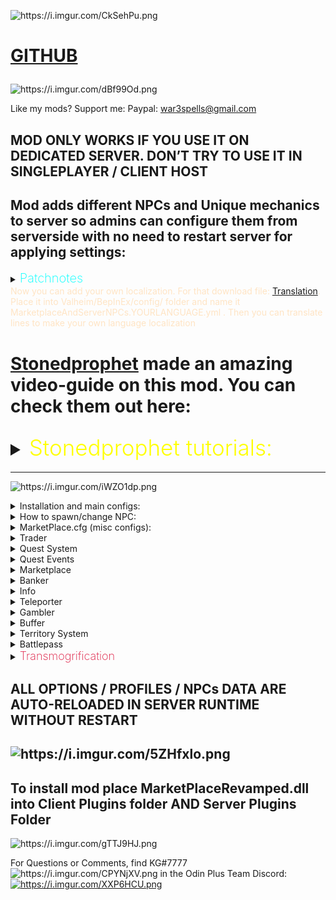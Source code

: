 <p><img src="https://i.imgur.com/CkSehPu.png" alt="https://i.imgur.com/CkSehPu.png"></p>
<h1>
<p><a href="https://github.com/war3i4i/Marketplace">GITHUB</a></p>
</h1>
<p><img src="https://i.imgur.com/dBf99Od.png" alt="https://i.imgur.com/dBf99Od.png"></p>
<p>Like my mods? Support me:
Paypal: <a href="mailto:war3spells@gmail.com">war3spells@gmail.com</a></p>
<h2>MOD ONLY WORKS IF YOU USE IT ON DEDICATED SERVER. DON’T TRY TO USE IT IN SINGLEPLAYER / CLIENT HOST</h2>
<h2>Mod adds different NPCs and Unique mechanics to server so admins can configure them from serverside with no need to restart server for applying settings:</h2>
<details>
  <summary><b><span style="color:aqua;font-weight:200;font-size:20px">
    Patchnotes
</span></b></summary>
<table>
<thead>
<tr>
<th>Version</th>
<th>Changes</th>
</tr>
</thead>
<tbody>
<tr>
<td>7.7.1</td>
<td>1) Now skill level as quest REWARD will not give skill levels if skill level is 0 (professions)<br/>2) Now all configs (including discord config, territory config and MAIN config (that also got changed) ) updating in server runtime without restart<br/>3) Changed discord connector config so you can write your own messages using {0] {1} {2} string formatting<br/>4) Fixed some patrol errors<br/>5) NPC that visible on map will be displayed as quest complete icon if its Talk quest target<br/>6) Fixed bug where every player would be an owner of any admin zone<br/>New territory flags<br/>7) NPC’s now can move if you set their patrol data (example: X0, Y0, X1, Y1, X2, Y2 and so on)<br/>8) Added new NPC name <icon> tag that allows you to add icon to NPC (exampe: <icon>Hammer</icon>), icon may be in-game monster, item or teleporter icon<br/>9) Added caching of teleporter icons<br/>10) Added /zones command to show zones in world<br/>11) Added F8 client GUI to create/remove/edit zones<br/>12) Added new NPC that’s visible on map<br/>13) Added caching of quest descriptions<br/>14) Quests now may have multiple restrictions</td>
</tr>
<tr>
<td>7.7.2-7.7.6</td>
<td>1) Small bugfixes<br/>2) Fixed npc patrol dropping underground because of no collision check<br/>3) Added isModed = true flag for valheim<br/>4) New territory flags were added: CustomPaint, LimitZoneHeight</td>
</tr>
<tr>
<td>7.7.7</td>
<td>1) Max accepted quest count now controlled by option in serverside<br/>2) Updated accepted quests UI. Added scrollview so you can see a lot of quests now. Also accepted quests UI now expandable in height if you drag its bottom border<br/>3) Fixed visible on map npc icon giving error<br/>4) Fixed patrol npc skyrocket in sky</td>
</tr>
<tr>
<td>7.7.8</td>
<td>1) Fixed Jewelcrafting incompatibility<br/>2) Added new API methods for my server control bot</td>
</tr>
<tr>
<td>7.7.9-7.8.2</td>
<td>1) Added new mechanic: Battlepass. (Still it test so no guides atm)<br/>2) Fixed marketplace default NPC models being able to go through (model collider issues)<br/>3) Added marketplace comptibility with ANY EIDF (Extended Item Data Framework) mod, such as my Transmogrification, Jewelcrafting, EpicLoot and so on<br/>4) Items in marketplace now have tooltip in right side with item stats and additional mod effects<br/>5) Added new quest Requirement: HasItem. Example: HasItem: Coins, 500<br/>6) Added new territory flags: LimitZoneHeight, CustomPaint<br/>7) Some additional optimizations<br/>8) Quest system improvements in terms of serverside crashes</td>
</tr>
<tr>
<td>7.8.3</td>
<td>1) Changed marketplace fonts and optimized UI<br/>2) Battlepass fixes<br/>3) Webhooks now having <color> richtext removed</td>
</tr>
<tr>
<td>7.8.4</td>
<td>1) Added german + portugese languages support<br/>2) HOTFIX for bug that doesn’t allow mod to work</td>
</tr>
<tr>
<td>7.8.5</td>
<td>1) Fixed cooking skill bug<br/>2) Fixed marketplace UI sorting by itemname/price/amount/seller text disappear on click</td>
</tr>
<tr>
<td>7.8.6</td>
<td>1) Added Korean language support<br/>2) Fixed possible EIDF item dupe</td>
</tr>
<tr>
<td>7.8.7</td>
<td>1) Now collect and craft quests may also have target level<br/>2) Fixed JC api<br/>3) Added new trader UI buttons: x1, x5, x10, x100</td>
</tr>
<tr>
<td>7.8.8</td>
<td>Fixed Previous Version</td>
</tr>
<tr>
<td>7.8.9</td>
<td>Fixed kill quest sometimes giving double reward</td>
</tr>
<tr>
<td>7.9.0</td>
<td>Fixed problem where item with 5 sockets were shown as 4 sockets max</td>
</tr>
<tr>
<td>7.9.1-7.9.2</td>
<td>1) Bugfixes<br/>Increase max marketplace pric to 10 mil</td>
</tr>
<tr>
<td>7.9.3</td>
<td>Fixed new Jewelcrafting mod version problem with marketplace display</td>
</tr>
<tr>
<td>7.9.4</td>
<td>NPC’s now may have interact sound<br/>New Territory Flag: SnowMask (makes ground with snow only)<br/>New Territory Flag: NoItemLoss. On death inventory kept with player<br/>Bugfixes<br/>Added <speed> tag to Teleporter spot name (read Teleporter guides)<br/>Moved all system Guides to separated github page because of char limit</td>
</tr>
<tr>
<td>7.9.5-7.9.6</td>
<td>Fixed an issue with disconnecting players after few hours</td>
</tr>
<tr>
<td>7.9.7</td>
<td>Added 3 new options in NPC Fasion Menu: Text Font, Text Size, Test Height Offset</td>
</tr>
<tr>
<td>7.9.8</td>
<td>Now Admins using Debug Mod can remove slots (even Expired one’s) from marketplace by clicking “X” button in end of each slot</td>
</tr>
<tr>
<td>7.9.9</td>
<td>Fixed small marketplace bug on trying to sell items<br/>Now “NPC Model Override” can be literally ANYTHING in game: Piece objects (structures), Itemdrops, trees and so on<br/>Please use new model override feature on your own risk since its not being tested yet and may cause a lot of bugs. DO NOT USE VFX’s as model override or model will be gone. If you somehow failed NPC model override then write it chat /npc remove . That will cause all near NPC’s (5 meter range) be removed</td>
</tr>
<tr>
<td>7.9.10</td>
<td>Fixed KeyManager problem for server using same IP</td>
</tr>
<tr>
<td>8.0.0</td>
<td>1) Bugfixes<br/>2) Added new Premium System: Distanced UI that can use NPC profiles without interacting with NPCs. To use go to MarketplaceKG/PremiumSystem/ folder to  edit .cfg file. Hotkey to open UI is L. Alt + ~<br/>3) Added new NPC UI : Save/Load. Opens with C + Interact. Allows you to save NPC appearance and then load it back on another NPC. To save ALL NPCs in your location write /npc save in chat<br/>4) Replaced old localization on LocalizationManager. Now you can add your own localization. For that download file: <a href="https://pastebin.com/7z08xMQq">https://pastebin.com/7z08xMQq</a> . Place it into Valheim/BepInEx/config/ folder and name it MarketplaceAndServerNPCs.YOURLANGUAGE.yml . Then you can translate lines to make your own language localization</td>
</tr>
<tr>
<td>8.0.2</td>
<td>Added few log lines for PremiumSystem</td>
</tr>
<tr>
<td>8.1.0</td>
<td><span style="color:red;">BEFORE INSTALLING 8.1.0 VERSION MAKE SURE TO REMOVE ALL ITEMS FROM MARKETPLACE SINCE AFTER UPDATE IT WILL REMOVE ITEMS OWNERSHIP FROM ALL USERS. ALSO DO THE SAME FOR ALL PLAYER CREATED TERRITORIES<br/></span>New NPC (System) Added: Transmogrification (Paid feature only)<br/>New System added: Quest Events<br/>New quest reward added: Skill_EXP<br/>New quest restriction added: NotFinished<br/>Bugfixes<br/>Now NPC Sounds are mp3 files instead of wav<br/>Now Territories with at least one color less than 0 wont be displayed on map<br/>Added tooltips on hover on any quest reward or trader item<br/>If you will write [questID=autocomplete] then quest will be considered finished without completing it in NPC UI, it will be completed immediately when your quest target is done<br/></td>
</tr>
<tr>
<td>8.1.1</td>
<td>Returned Quest Journal (a little changed)<br/>Fixed NPC sound reverb problem<br/>Fixed player getting skill experience while attacking NPC</td>
</tr>
<tr>
<td>8.1.2</td>
<td>Fixed critical bug that didn’t allow players to join server</td>
</tr>
<tr>
<td>8.2.0</td>
<td>Now mod compatible with mistlands update<br/>Updated NPC + NPC Fashion UI’s<br/>Now Marketplace also saves Crafter Name + Crafter ID<br/>Updated transmog to use ItemDataManager. After update all transmogrified items will be nullified. But because of using ItemDataManager now transmog wont disappear when you upgrade an item + will have much less bugs (armor stand ad so on)<br/>New Territory flags added: NoMist, InfiniteEitr, InfiniteStamina<br/>Small Localization update</td>
</tr>
<tr>
<td>8.2.1</td>
<td>Fixed quest autocomplete tag problem on most quest types. Now it properly works on all Kill, Collect, Craft, Build type quests</td>
</tr>
<tr>
<td>8.2.3</td>
<td>Fixed Jewelcrafting compatibility. <br/>Added new VFX id: 21 to Transmogrification that allows people to chooce any effect manually. <br/>Fixed player territories map showup issue</td>
</tr>
<tr>
<td>8.2.4</td>
<td>Added MagicHeim API (Quest Reward Add MagicHeim EXP, Quest Restriction MagicHeim Level)<br/>Fixed compatibility issue with Marketplace Territories and Jere’s ExpandWorld</td>
</tr>
<tr>
<td>8.2.6</td>
<td>Updated to latest Valheim live version<br/>Added new &lt;image=link&gt; tag for quest name to show preview image<br/>Added PutAll button to Banker<br/>Added Periodic animation to NPC Fashion UI<br/>Fixed Premium UI syncing<br/>Added new territory flag: NoCreatureDrops</td>
</tr>
<tr>
<td>8.2.7</td>
<td>Added new trader format, now Trader may have up to 5 items to exchange in left and right side, also left side items may now also have level required<br/>Quests now may have multiple targets per one quest as rewards and requirements (same format with adding)<br/>Reworked Marketplace UI visuals<br/>Fixed a bug where marketplace prevented items from being able to change rotation / roll<br/>Some code optimizations<br/>Now if you press RIGHT mouse button on “Receive Income” button in Marketplace then income will be added directly to your banker</td>
</tr>
<tr>
<td>8.2.8</td>
<td>All data in DO NOT TOUCH folder now decrypted. Keep in mind that you can’t change that in runtime and if you edit .json file then do it on your own risk<br/>Changed NPC Save / Load UI, changed Marketplace UI, changed Premium UI<br/>Added IsVIP restriction for quests (quest will be shown only for VIP’s)<br/>Fixed trader NeedToKnowMaterial items appear if player doesn’t know materials<br/>Now you can buy particular amount of items from stack in Marketplace<br/>Updated KeyManager<br/>Items in Marketplace cannot be Expired anymore</td>
</tr>
<tr>
<td>8.3.0</td>
<td>Updated for new Valheim version<br/>Bugfixes<br/>Added  Marketplace_GOBLIN, Marketplace_SKELETON, Marketplace_QUESTBOARD, Marketplace_TELEPORTER, Marketplace_DEFAULTNPC as separated models that you can use to override NPC model</td>
</tr>
<tr>
<td>8.3.2</td>
<td>Quest descriptions now may have \n as new line<br/>Territory minimap text fix<br/>Fixed NPC save/load UI problems<br/>Fixed Teleporter map names showup</td>
</tr>
<tr>
<td>8.3.3</td>
<td>Added Groups API for Kill type quests</td>
</tr>
<tr>
<td>8.4.0</td>
<td>Player Territories removed. Please do not install this version until you replace Player Territories module on something else (Azumatt wards / e.t.c) (TerritoryDatabase is same and working, just not the players one)<br/>Added KGchat as part of marketplace. Its enabled by default but you can turn it off in Main config on serverside. You can replace KGchat emojis in BepInEx/Config/MarketplaceEmojis. You will find spritesheet_original.png there, change pics on what you need and rename it to spritesheet.png<br/>Added 2 new fields to fashion UI: Periodic Sound + Periodic Sound Time<br/>Added new quest event: NpcText<br/>Optimized mod by rewriting it almost from scratch. Now mod is open-source, check: <a href="https://github.com/war3i4i/Marketplace">https://github.com/war3i4i/Marketplace</a> for code<br/>Added API for territories so other mods may use it (check github)<br/>NPC’s now won’t show up in hammer menu if Debug Mode is turned off<br/><br/>Transmogrification system access has changed (now transmogrification is a separated DLL). If you bought Transmog access before this patch please contact me in discord KG#7777 so i can send you mod to enable Transmog</td>
</tr>
<tr>
<td>8.5.0</td>
<td>New system added: NPC Dialogue (guide soon)<br/>New system added: Item Mocking (guide soon)<br/>Fixed banker multiplier bug<br/>Fixed KGchat text overflow</td>
</tr>
<tr>
<td>8.6.0</td>
<td>New system added: Mailbox<br/>Finished NPC Dialogues system<br/>Bugfixes<br/>Fixed Banker interest not working<br/>Now Marketplace can use SOME of its features locally on client (to enable set config option to true on clientside)<br/>New Quest Restriction - Time: value, allows quest to be time limited<br/>Added NPC font support for chinese symbols and other languages special symbols<br/></td>
</tr>
</tbody>
</table>
</details>
<span style="color: bisque;">
Now you can add your own localization. For that download file: <a href="MarketplaceAndServerNPCs.English.yml" download>Translation</a>.<br>Place it into Valheim/BepInEx/config/ folder and name it MarketplaceAndServerNPCs.YOURLANGUAGE.yml . Then you can translate lines to make your own language localization
</span>
<h1>
<p><a href="https://www.youtube.com/@therealstonedprophet">Stonedprophet</a> made an amazing video-guide on this mod. You can check them out here:</p>
<details><summary><span style="color:yellow;font-weight:300;font-size:35px">Stonedprophet tutorials:</span></summary>
<p> 
<ol>
<li><a href="https://youtu.be/5fR_9Qygkro">https://youtu.be/5fR_9Qygkro</a> (part one)</li>
<li><a href="https://youtu.be/BthPUGOeaeA">https://youtu.be/BthPUGOeaeA</a> (part two)</li>
<li><a href="https://youtu.be/hUU_bPCwFeE">https://youtu.be/hUU_bPCwFeE</a> (part three)</li>
<li><a href="https://youtu.be/ZgoeYVpEcI4">https://youtu.be/ZgoeYVpEcI4</a> (part four)</li>
<li><a href="https://youtu.be/xdj2CccUYhk">https://youtu.be/xdj2CccUYhk</a> (part five)</li>
</ol>
</p>
</details>
</h1>
<hr>
<p><img src="https://i.imgur.com/iWZO1dp.png" alt="https://i.imgur.com/iWZO1dp.png"></p>
<details><summary>Installation and main configs:</summary>
<p> 
<ol>
<li>Ship plugin to all clients and on your dedicated server</li>
<li>After server restart, new folder in BepInEx/config will be created: MarketplaceKG</li>
</ol>
<p><img src="https://i.imgur.com/EnHUG1T.png" alt=""></p>
<p>Each file / folder description:</p>
<ol>
<li>Battlepass folder - contains battlepass configs for Free / Premium rewards and main battlepass config (battlepass name, exp step)</li>
<li>Discord Webhook folder - allows you to configure webhooks for Marketplace notifications (Quest completed, Marketplace item placed, Gambler won)</li>
<li>DO NOT TOUCH - this folder only contains encrypted marketplace related data (players messages, players income, marketplace slots and so on). DO NOT TOUCH this folder since you will lose all your marketplace data if you do so. There are none files you can / need to edit</li>
<li>MapPinsIcons - folder where you can place small-weight icons for Teleporter NPC. But there is also MarketplaceCachedTeleporterIcons folder in clientside which i recommend you to use, instead of adding icons on serverside</li>
<li>PlayerTerritories - folder with json files and .cfg for Player-made territories (Admin territories are inside TerritoryDatabase.cfg)</li>
<li>BankerProfiles.cfg - file for configuring banker NPC’s</li>
<li>BufferDATABASE.cfg - file that contains all your created buffs for Buffer NPC</li>
<li>BufferProfiles.cfg - file for configuring Buffer NPC (you can choose which NPC profile has WHICH buffs from database)</li>
<li>GamblerProfiles.cfg - file for configuring Gambler NPC</li>
<li>LOGS.log - few logs for some marketplace actions (item deposit / withdraw to banker, marketplace item placed, etc)</li>
<li>MarketPlace.cfg - main config that contains small config values for various mechanics</li>
<li>QuestDATABASE.cfg - file where you have all your written quests</li>
<li>QuestProfiles.cfg - file for configuring Quest NPC (you can choose which NPC profile has WHICH quests from database)</li>
<li>ServerInfoProfiles.cfg - file for configuring ServerInfo NPC</li>
<li>TeleportHubProfiles.cfg - file for configuring Teleporter NPC</li>
<li>TerritoryDatabase.cfg - file for configuring territories</li>
<li>TraderProfiles.cfg - file for configuring Trader NPC</li>
<li>TransmogrificationProfiles.cfg - file for configuring Transmogrification NPC</li>
</ol>
</p>
</details>
<details><summary>How to spawn/change NPC:</summary>
<p> 
<ol>
<li>Start the game and join your server</li>
<li>Use any admin mod to enable DEBUG MODE</li>
<li>After enabling debug mode you can open your hammer and “build” NPC you want</li>
</ol>
<p>There are two types of NPC’s: Visible on map and Not Visible on map.</p>
<p><img src="https://i.imgur.com/i4hwElW.png" alt=""></p>
<p><img src="https://i.imgur.com/7A8rr8u.png" alt=""></p>
<p><img src="https://i.imgur.com/IMQ7hpV.png" alt=""></p>
<p>The difference is only that visible on map NPC will have its Pin on map from any distance.</p>
<p><img src="https://i.imgur.com/zlm4GR6.png" alt=""></p>
<p>After placing NPC in Debug Mode you can start applying few changes to it. You can open 2 menus: Main NPC UI and Fashion Menu.</p>
<p><img src="https://i.imgur.com/K6zbBEQ.png" alt=""></p>
<p>Main NPC UI:</p>
<p><img src="https://i.imgur.com/eSOXkyZ.png" alt=""></p>
<ol>
<li>Top buttons - change NPC type (Marketplace, Trader, Info, Teleporter and so on)</li>
<li>Change NPC Profile - NPC profile that will hook data from your <em>NpcType</em>Profiles.cfg</li>
<li>Override NPC Name - Change NPC name to whatever you want</li>
<li>Override NPC Model - Change NPC model to any in-game (even other mod) creature you want</li>
<li>Set Patrol Data - You can make npc walk from one spot to another, or even make a full path for it. Example: 300, 200, 305, 200. It will make your NPC walk from 300 x spot to x 305 spot (5 meters), while Z coord is always 200</li>
<li>Snap To Ground And Rotate - snaps NPC to ground and rotates it to where you look at</li>
<li>Apply - apply changes</li>
</ol>
<p>P.S: Override NPC Model accepts ANY Character (monster) prefab (Troll, Greydwarf, Hatchling, and so on). But monsters will have their own animator.
If you want to use Overriden NPC with Player animation from fashion menu you can add @humanoid to your prefab name.
Example:
Troll@humanoid, Greydwarf@humanoid, Neck@humanoid.
That will give these creature Player animator so they will be able to use emote_wave animations and so on (crafting animations also)</p>
<p>Let’s try it out:</p>
<p>Adding data:</p>
<p><img src="https://i.imgur.com/u5L80rk.png" alt=""></p>
<p>Result:</p>
<p><img src="https://i.imgur.com/kxIKSm6.png" alt=""></p>
<p>Now let’s see Fasion Menu:
(Keep in mind that most fashion prefabs / equipment will only work on Player or Player_Female models override. Armors and such won’t work on monster override models)</p>
<p><img src="https://i.imgur.com/rqGj581.png" alt=""></p>
<ol>
<li>Left Hand - left hand prefab</li>
<li>Right Hand - right hand prefab</li>
<li>Helmet Item - helmet prefab</li>
<li>Chest Item - chest prefab</li>
<li>Legs Item - legs prefab</li>
<li>Cape Item</li>
<li>Left Back Item - left back prefab</li>
<li>Right Back Item - right back prefab</li>
<li>Hair Index - hair index (1 2 3 4 5 and so on)</li>
<li>Hair Color (#hex) - hex color for hair color, example: #ffffff</li>
<li>Skin Color (#hex) - hex color for skin color, example: #ffffff</li>
<li>Model scale - model size (works on any override model)</li>
<li>Interact animation - animation when someone interacts with NPC, example: emote_nonono</li>
<li>Greeting animation - animation when someone comes close to NPC, example: emote_thumbsup</li>
<li>Bye Animation - animation when someone leaves NPC, example: emote_wave</li>
<li>Greeting Text - text when someone comes close to NPC, example: Hello!</li>
<li>Bye Text - text when someone leaves NPC, example: Bye!</li>
<li>Crafting animation index - animation for Player and Player_Female models that turning on crafting state, there are 0 1 2 3 crafting animation states</li>
<li>Beard index - same as hair index, but for beard</li>
<li>Beard color (#hex) - hex color for beard color, example: #ffffff</li>
</ol>
<p>Now let’s write some random data:</p>
<p><img src="https://i.imgur.com/xK0Kywc.png" alt=""></p>
<p>Result:</p>
<p><img src="https://i.imgur.com/ULo443R.png" alt=""></p>
<p><img src="https://i.imgur.com/lFzK72V.png" alt=""></p>
<p>Now that we learned how to spawn / edit NPC’s lets try to configure some of those from serverside</p>
</p>
</details>
<details><summary>MarketPlace.cfg (misc configs):</summary>
<p> 
<p><img src="https://i.imgur.com/48FkIqM.png" alt=""></p>
<ol>
<li>ItemMarketLimit - limit of slots a player can post in Marketplace</li>
<li>BlockedPlayers - SteamID list of players that can’t post items in Marketplace</li>
<li>VIPplayersList - SteamID list of players that are VIPs (less taxes)</li>
<li>MarketTaxes - taxes for Marketplace items (non-VIP users)</li>
<li>VIPplayerTaxes - taxes for Marketplace items (VIP users)</li>
<li>CanTeleportWithOre - define if players can teleport with ore in Teleporter NPC</li>
<li>MarketSellBlockedPrefabs - prefabs that players cannot sell on marketplace</li>
<li>FeedbackWebhookLink - Feedback NPC webhook link</li>
<li>ServerCurrency - currency to use in Marketplace. If you have your own prefab - analogue of Coins you can write it here</li>
<li>BankerIncomeTime - how often (HOURS) banker will give players income</li>
<li>BankerIncomeMultiplier - each #BankerIncomeTime (hours) will add income with multiplier. Example: if player has 100 coins in bank and multiplier is 0.1, then each BankerIncomeTime he will have 100 + 100 * 0.1 (110). Then 110 + 110 * 0.1 = 221. And so on</li>
<li>BankerVIPIncomeMultiplier - same as upper, but for VIP players</li>
<li>MarketSlotExpirationTime - how many hours should pass, so that player marketplace slot will expire (won’t be shown in marketplace list anymore)</li>
<li>GamblerEnableWinNotifications - enable global chat win notifications when someone wins something in gambler NPC</li>
<li>AllowMultipleQuestsScore - if set to true, then if player has 2 quests with same target, upon adding quest score it will be added to BOTH quests instead of just one</li>
<li>MaxAcceptedQuests - maximum number of quests that player can have accepted at once</li>
<li>BattlepassVIPlist - SteamID list of players that are VIPs in Battlepass</li>
<li>Enable KG Chat - enable / disable KG chat</li>
</ol>
</p>
</details>
<details><summary>Trader</summary>
<p> 
Trader NPC allows you to set items to be exchanged. Item A x number will be exchanged for Item B x number.
<p>To start with let’s make our trader profile in TraderProfiles.cfg:</p>
<p><img src="https://i.imgur.com/cYxd3gH.png" alt=""></p>
<p>The data format is:</p>
<p>ItemA, ItemA quantity, ItemB, ItemB quantity, ItemB level (If needed)</p>
<p>For example i want to make a trader that will trader 100 coins for 1 swordiron level 2, and trade 1 wood for 10 Rubies:</p>
<p>My profile will look like that:</p>
<pre><code>[TestTrader]
Coins, 100, SwordIron, 1, 2
Wood, 1, Ruby, 10
</code></pre>
<p>Adding that to TraderProfiles.cfg</p>
<p><img src="https://i.imgur.com/PSpqNPL.png" alt=""></p>
<p>(As in any other NPC you are able to add as many profiles as you want so you can have 100 different NPCs trading different items)</p>
<p>Now let’s assign profile to our trader NPC:</p>
<p><img src="https://i.imgur.com/BjPrHIS.png" alt=""></p>
<p>On interact trader UI will open:</p>
<p><img src="https://i.imgur.com/WMFaYl4.png" alt=""></p>
<p>Because i have wood and coins in my inventory i can actually exchange that. On clicking big green &gt; (arrow) button in middle i will exchange item A on item B.</p>
<p>Also you can add Pets as trader items. Example: Stone, 100, Wolf, 1, 5. Will exchange 100 stone on one pet wolf level 5</p>
<p>Let’s add another profile with pets only!</p>
<pre><code>[PetsTrader]
Stone, 100, Wolf, 1, 5
Ruby, 25, Boar, 10, 2
</code></pre>
<p><img src="https://i.imgur.com/10OELul.png" alt=""></p>
<p>Assigning PetsTrader profile to our NPC will give us this result:</p>
<p><img src="https://i.imgur.com/W4YHMKr.png" alt=""></p>
<p>Note that wolf level 5 is 4 stars because stars starts from 0 and level starts from 1. Same for Boar</p>
<p>On top right you have x1, x5, x10 , x100 modifier buttons so player can change exchange rate for faster trading. Note that it applies original rate so Coins, 5, Wood, 1 on exchange rate x100 will be 500 coins to 100 wood</p>
<h1>Since 8.2.7 Marketplace trader got one more data format you can use</h1>
<p>New format allows you to use up to 5 Needed Items and 5 Given Items. Also with new format left-side items may also have level (quality) requirement. Format:</p>
<pre><code>Item, Quality, Level(IF NEEDED), Item2, Quality2, Level2(IF NEEDED),.... = Item, Quality, Level (IF NEEDED), Item2, Quality2, Level2 (IF NEEDED),....
</code></pre>
<p>Example:</p>
<pre><code>BlackMetal, 1, AxeBlackMetal, 1, 9, Coins, 25 = AxeBlackMetal, 1, 10, Wood, 123
</code></pre>
<p>^ will give you this result:</p>
<p><img src="https://i.imgur.com/tkb8MM5.png" alt=""></p>
<p>Keep in mind that you can still use old format in same profile. Example:</p>
<pre><code>[test]
SwordIron, 1, 9, Ruby, 666 = SwordIron, 1, 10
BlackMetal, 1, AxeBlackMetal,1,9, Coins, 25 = AxeBlackMetal, 1,10, Wood, 123
Coins, 0 = AxeBlackMetal, 1, 9
Coins, 0, BlackMetal, 5
</code></pre>
<p>Result will be:</p>
<p><img src="https://i.imgur.com/eTT5SbT.png" alt=""></p>
</p>
</details>
<details><summary>Quest System</summary>
<p> 
<p>In order to create your own Quests you would need to focus on two file: QuestDATABASE.cfg and QuestProfiles.cfg</p>
<p><img src="https://i.imgur.com/4l2Kshv.png" alt=""></p>
<p>QuestDATABASE.cfg - a file that contains ALL your created quests. Think about it as a place where all your quests getting their ID there, so later you can add that ID to QuestProfiles NPC</p>
<p>QuestProfiles.cfg - a file that allows you to distribute quests into NPC profiles. You may have 5 NPCs giving SAME quest, as well as 10 NPCs giving different quests</p>
<p>So… Let’s create our own first quest! First think you should do is to create a new Quest in QuestDATABASE.cfg.</p>
<p>Here’s the quest structure:</p>
<pre><code>[QuestID]
QuestType
Name
Description
Quest Target Prefab , Amount, Min Level (min level works only on Kill or Collect quest in order to set minimum level or target you need to kill)
QuestRewardType: prefab, Amount, Level
In-Game Days Cooldown
QuestRequirementType: Prefab, MinLevel (only use with Skill requirement)
</code></pre>
<p><span style="color:aqua;"> NOTE: If you want quest to be able to autocomplete (no need to speak again with npc and press “Complete” button after score is 100%), then you can write [QuestID=autocomplete]
</span></p>
<p>There are 6 types of quests: Kill, Collect, Harvest, Craft, Talk and Build:</p>
<pre><code>1) Kill - a quest where the Target is a Character (any creature) prefab. You can set minimum level of target creature to kill
2) Collect - a quest where the Target is an Item prefab. Please note that COLLECT is the only quest type that actually TAKES item from player inventory in order to be finished
3) Harvest - a quest where the Target is a Pickable prefab. Example: Pickable_Carrot, Pickable_Stone and so on. For adding score to this quest you would need to Harvest any of those &quot;farm&quot; prefabs
4) Craft - a quest where the Target is a Item prefab. You can set an item level that should be crafted or leave it 1
5) Talk - a quest where the Target is a full NPC name. After interacting with NPC target quest will autocomplete and rewards will be given
6) Build - a quest where the Target is a Piece prefab. Please note that prefabs that you build for quest target won't return any resources on destroy
</code></pre>
<p>Quest rewards type:</p>
<pre><code>1) Item - a reward where the Target is an ItemDrop prefab. You can set amount and level of given item
2) Skill - a reward where the Target is Skill name. Example Skill: Run, 10. Will give +10 levels of run skill to player who finished a quest
3) Pet - a reward where the Target is a Tameable Creature prefab that will spawn already tamed. You can set amount and level of given pet
4) Skill_EXP - a reward where the Target is Skill name. Example Skill_EXP: Run, 100. Will give +100 exp of run skill to player who finished a quest
5) EpicMMO_EXP  - a reward where the Target is amount of exp. Example EpicMMO_EXP: 100. Will give +100 exp of EpicMMO skill to player who finished a quest
6) Battlepass_EXP - a reward where the Target is amount of exp. Example Battlepass_EXP: 100. Will give +100 exp of Battlepass skill to player who finished a quest
7) MH_EXP - a reward where the Target is amount of exp. Example MH_EXP: 100. Will give +100 exp of MagicHeim experience to player who finished a quest
</code></pre>
<p>Quest Requirements Types:</p>
<pre><code>1) Skill - example: Skill: Run, 10. Will make so that only if you have skill Run at least 10 levels you can accept this quest
2) OtherQuest - example: OtherQuest: MyQuestID123. Will make so that only if you have completed quest with ID MyQuestID123 you can accept this quest
3) GlobalKey - example: GlobalKey: defeated_gdking. Will make so that quest is only acceptable if yagluth was killed on server
4) EpicMMO_Level - example: EpicMMO_Level: 20. Will make so that quest is only acceptable if player has at least 20 EpicMMO levels (other mod API)
5) HasItem - example: HasItem: SwordIron. Will make so that quest is only acceptable if player has at least 1 SwordIron in inventory
6) NotFinished - example: NotFinished: MyQuestID123. Will make so that quest is only acceptable if player has NOT finished quest with ID MyQuestID123
7) IsVIP - example: IsVIP . Will make so that quest is only acceptable if player is VIP
8) MH_Level - example: MH_Level: 20. Will make so that quest is only acceptable if player has at least 20 MagicHeim levels (other mod API)
</code></pre>
<p>Please note that Quest Targets, Quest Rewards and Quest Requirements may be multiple in one quest. You can add them as much as you want with | symbol. Example:</p>
<pre><code>Item: SwordIron, 1, 5 | Pet: Wolf, 2, 10 | Skill: Run, 2 | Item: Coins, 100
</code></pre>
<p>^ quest will give 1 Iron Sword level 5, 2 Wolves level 10, +2 levels of Run skill and 100 coins</p>
<p>Same for requirements:</p>
<pre><code>OtherQuest: MyQuest123 | HasItem: PickaxeIron | Skill: Run, 10
</code></pre>
<p>^ quest will be only acceptable if player has completed quest with ID MyQuest123, has at least 1 PickaxeIron in inventory and has at least 10 levels of Run skill</p>
<p>So… Now that we know all of these things lets create our first quest! I will create a quest where player will need to kill 10 wolves and get 100 Coins + Iron Sword level 3 as a reward with no quest requirements (i will leave it to None). I will set quest cooldown to be 10 in-game days (5 hours real time)</p>
<p>My quest looks like that:</p>
<pre><code>[MyTestQuest1]
Kill
This is my first quest!
And this is my first quest description!
Wolf, 10 | Skeleton, 5
Item: SwordIron, 1, 3 | Item: Coins, 100
10
None
</code></pre>
<p>Now we can add this data to out QuestDATABASE.cfg file:</p>
<p><img src="https://i.imgur.com/ejk2NIl.png" alt=""></p>
<p>After that we are able to give this quest to any NPC profile we create in QuestProfiles.cfg</p>
<p>I will create NPC profile named TestQuests and add my quest to it:</p>
<p><img src="https://i.imgur.com/rhuUwUh.png" alt=""></p>
<p>Now let’s assign this profile to our NPC:</p>
<p><img src="https://i.imgur.com/ba3gJUh.png" alt=""></p>
<p>On iteract with NPC you should get your result!</p>
<p><img src="https://i.imgur.com/lleU3rp.png" alt=""></p>
<p><img src="https://i.imgur.com/c4FHGqG.png" alt=""></p>
<p>As you can see I didn’t specify the Wolf target level (Wolf, 10). So it will by default be level 0 (0 stars). So killing any Wolf will be acceptable for this quest.</p>
<p>Let’s take quest and try it out!</p>
<p><img src="https://i.imgur.com/nVKKAud.png" alt=""></p>
<p>Note that Kill, Collect, Harvest quests will have a markers about target. You can disable marker in local Marketplace config on client</p>
<p><img src="https://i.imgur.com/GQKiXZG.png" alt=""></p>
<p>On killing wolf i get score 1/10</p>
<p><img src="https://i.imgur.com/RIOapFp.png" alt=""></p>
<p>Now let’s change our quest a little. I will change Wolf, 10 to Wolf, 10, 2. This will make so that only wolves level 2 or higher (2 stars) will be acceptable for this quest</p>
<p><img src="https://i.imgur.com/hgInMiO.png" alt=""></p>
<p>As you can see our quest target in-game changed:</p>
<p><img src="https://i.imgur.com/ZjP5S3z.png" alt=""></p>
<p><img src="https://i.imgur.com/r47i7qA.png" alt=""></p>
<p>Only wolf with 2 stars and higher now acceptable as quest target. You can see that by quest marker above wolf’s head</p>
<p>After finishing quest you can come to same NPC that gave it to you and click “Complete” button to receive rewards.</p>
<p><img src="https://i.imgur.com/5qZiacv.png" alt=""></p>
<p><img src="https://i.imgur.com/tlMY7jW.png" alt=""></p>
<p>If quest cooldown is lower than 5000 days then it will be still visible in Quest UI. Use quest cooldown 10000+ for one-time quests</p>
<p>Some Quick Screenshots with few other quest types:</p>
<p>Database:
<img src="https://i.imgur.com/IzGyHHV.png" alt=""></p>
<p>Profiles:
<img src="https://i.imgur.com/nJTMq4r.png" alt=""></p>
<p>Results:</p>
<p>Markers on Build quest targets
<img src="https://i.imgur.com/AGJ4bGI.png" alt=""></p>
<p>Markers on harvest + collect targets
<img src="https://i.imgur.com/Rr3SMac.png" alt=""></p>
<p>Markers on Talk Targets</p>
<p><img src="https://i.imgur.com/Ejrhf5u.png" alt=""></p>
<p>Good luck with creating your own quests!</p>
</p>
</details>
<details><summary>Quest Events</summary>
<p> 
Quest Events allows you to "attach" events and actions to particular quests created in QuestDatabase.cfg
<p>Possible events:</p>
<pre><code>OnAcceptQuest - when player accepts quest
OnCancelQuest - when player cancels quest
OnCompleteQuest - when player completes quest (successfully)
</code></pre>
<p>Possible actions:</p>
<pre><code>GiveItem - example: GiveItem, SwordIron, 1, 5. Will give player 1 Iron Sword level 5
GiveQuest - example: GiveQuest, MyQuestID123. Will give player quest with ID MyQuestID123
RemoveQuest - example: RemoveQuest, MyQuestID123. Will remove quest with ID MyQuestID123
Spawn - example: Spawn, Wolf, 5, 2. Will spawn 5 wolves level 2 (near)
Teleport - example: Teleport, 100, 100, 100. Will teleport player to x100, y100, z100
Damage - example: Damage, 100. Will deal 100 damage to player
Heal - example: Heal, 100. Will heal player for 100 health
PlaySound - example: PlaySound, MySound. Will play sound MySound
NpcText - example: NpcText, MyText. Will show text MyText above closest NPC head
</code></pre>
<p>Data Format:</p>
<pre><code>[questID]
Event: Action, arguments
</code></pre>
<p>Example:
<img src="https://i.imgur.com/Qcp98Rx.png" alt=""></p>
<p>You are not limited in using one event and action once, you can add as many same events as you want to with different actions, example:</p>
<pre><code>[TestQuest]
OnAcceptQuest: GiveItem, SwordIron, 1, 5
OnAcceptQuest: GiveItem, Coins, 100, 1
OnAcceptQuest: Heal, 5000
</code></pre>
</p>
</details>
<details><summary>Marketplace</summary>
<p> 
<p>The only NPC that doesn’t really need anything to be configured. Its working out of box.</p>
<p><img src="https://i.imgur.com/Av5NuBe.png" alt=""></p>
<p>To sell items click “Sell” tab =&gt; choose item you want to sell =&gt; choose quantity / price and click “Sell”</p>
<p><img src="https://i.imgur.com/Js9QC2r.png" alt=""></p>
<p>After clicking “Sell” item should appear in “BUY” tab with all other items. If you’re slot owner you can click on it and “Cancel” your sell.</p>
<p><img src="https://i.imgur.com/QKmf1Gl.png" alt=""></p>
<p>When someone will buy your item you will get currency in “Income: 0 (it will be bigger when you sell)”. To redeem your gold just click + button (Income). Currency will be added to your inventory</p>
<p>Marketplace supports all Custom Item data mods, such as EpicLoot, Jewelcrafting, Professions and such</p>
</p>
</details>
<details><summary>Banker</summary>
<p> 
Banker is an NPC that allows you to deposit / withdraw your items in bank. Also if you set Banker Income and Banker Income Time in Marketplace.cfg then each N hours (Banker Income Time) every player will get % Income to their bank resources.
<p>To create a Banker profile go to BankerProfiles.cfg and add a new profile:</p>
<p><img src="https://i.imgur.com/n7TZqfI.png" alt=""></p>
<p>I want to make a Banker profile that will accept Coins + Rubies. For that i would need to add profile [profileName] and add acceptable items on each new line</p>
<p><img src="https://i.imgur.com/Zt1lTbw.png" alt=""></p>
<p>Let’s assign Banker profile to our Banker NPC in-game:</p>
<p><img src="https://i.imgur.com/dQriWbn.png" alt=""></p>
<p>On Interact with NPC you should see this:</p>
<p><img src="https://i.imgur.com/KlarEFR.png" alt=""></p>
<p>Green number = resource amount in bank account. Bottom text = inventory amount</p>
<p>So if i want to deposit (put) 250 coins into bank i would need to write “250” and press “+” :</p>
<p><img src="https://i.imgur.com/f22k5fQ.png" alt=""></p>
<p><img src="https://i.imgur.com/SFOAvma.png" alt=""></p>
<p>As you can see now i have 250 coins in bank that will be kept there forever and getting income if server admin wants to be so</p>
<p>You may have multiple banker NPCs with different slots (resources) to keep your items in. For example you can have 1 banker that will keep your coins and another one that will keep your rubies</p>
<p>Think about banker as a “global” big chest with infinite space :D</p>
</p>
</details>
<details><summary>Info </summary>
<p> 
<p>NPC will read info from ServerInfo.cfg and display that on GUI.
Rich text markers can be applied to text you write
ServerInfo npc uses “default” profile by default. But you can add as many info profiles you want (same as Trader NPC profiles). Example below:</p>
<p><img src="https://i.imgur.com/JSZ90if.png" alt=""></p>
<p><img src="https://i.imgur.com/cwOiOsO.png" alt=""></p>
<p><img src="https://i.imgur.com/MfZXnVH.png" alt=""></p>
<p>To add data you need to create profile with [ProfileName], and then uder it you can write info you need. Later just assign this profile to Info NPC and it will show it.
Non-profiled text will be applied to every new Info NPC with “default” profile.</p>
</p>
</details>
<details><summary>Teleporter</summary>
<p> 
<p>NPC acts as teleport-hub but all in one. Its profile/data controlled by BepInEx/MarketplaceKG/TeleportHubProfiles.cfg</p>
<p><img src="https://i.imgur.com/pTjanHG.png" alt=""></p>
<p><img src="https://i.imgur.com/MpIGCz8.png" alt=""></p>
<p>To Add new teleport spots you need to add them new line each with structure: Spot Name, X coord, Y coord, Z coord, Icon name</p>
<p>You can add Icons in BepInEx/config/MarketplaceKG/MapPinsIcons folder</p>
<p><img src="https://i.imgur.com/yZVRMLF.png" alt="https://i.imgur.com/yZVRMLF.png"></p>
<p>I recommend you to use 32x32 icons.
Also you can write ItemPrefab name instead of icon in order to use its icon as map pin
When you click Interact on Teleporter NPC with profile you will open map and it will show pins to you. After Left Mouse click on icon you will teleport to XYZ coords of spot.</p>
<p><img src="https://i.imgur.com/Hoy6Gg1.png" alt="https://i.imgur.com/Hoy6Gg1.png"></p>
<p>XYZ COORDS SHOULD BE INTEGERS VALUE ONLY (5.6 &lt;= WRONG, 5 &lt;= good)</p>
<p>If you want to make teleport not instant but be more like “magic” teleport, then you can add &lt;speed=value&gt; parameter to teleport spot name</p>
<p>Example:</p>
<p>Spawn &lt;speed=10&gt;, 0,30,0</p>
<p>That will make teleport to spawn not instant but more magic-alike with speed of 10 meters / second</p>
</p>
</details>
<details><summary>Gambler</summary>
<p>
<p>An NPC that can be placed by admin. The gambler NPC requires items to activate, typically coins. The Gambler offers a list of items and a set amount of which the player can win. So for example a gambler can have ten items in the list, allow two of them to be won, and set a price to roll a chance at winning.</p>
<p>It is possible to combine an admin placed territory at NPC locations if you feel that is right for your server environment. This can provide a safe haven for players while interacting with NPC’s. The territory area will also announce itself when entering which can add ambience to the zone. Refer to the Territories reamde for more info on setting up a territory zone.</p>
<p>All NPC placed characters can be altered to include looks, clothing, interactions, patrol options, greetings, animations, salutations, etc. Refer to the “how to spawn/change section” readme for more info on setting up and altering NPC’s.<br>
<br>
<br>
<b>To add a new profile</b> you need to write [ProfileName=ItemsPerRollCount] , and then on a new line add an item list for it (<u>max 10 items</u>, first item is ITEM NEEDED TO ROLL): RollItemPrefab, RollItemCount, Item1, Item1count, Item2, Item2Count, Item3, Item3Count…<br>
Item counts can be variable as seen below.
<br></p>
<p>Example:</p>
<p>[test=2]<br>
Coins, 10, SwordIron, 1, Tar, 30-50, Wood, 1-100</p>
<p>^ This will add a profile to gambler with 2 items per roll count (he can take 2 items out of 3 in the list)<br>
Player will need 10 coins per roll, Items are: Sword iron (one), Tar (from 30 to 50 randomly), Wood (from 1 to 100) randomly</p>
<br> 
More Examples:  
<p>[gmeadows=3]<br>
Coins, 250, SpearBronze, 1, Tar, 3-5, Wood, 25, ArrowFire, 20-30, FineWood, 20, Stone, 25, ArrowWood, 20-30, Feathers, 15, MeadTasty, 3-5, TurnipStew, 2-3, ArmorTrollLeatherChest, 1, QueensJam, 3-5, FishRaw, 10, ArrowFlint, 20-30, ArmorTrollLeatherLegs, 1, Coal, 25</p>
<p>[gswamp=3]<br>
Coins, 500, AtgeirBronze, 1, ArrowFire, 30-50, ArrowBronze, 20-30, FineWood, 40, Stone, 50, ArrowIron, 10-20, Feathers, 20, MeadTasty, 3-5, TurnipStew, 3-5, ArmorRootChest, 1, OdinsDelight, 2-3, TeriyakiSalmon, 3-5, BoneArrow, 20-30, ArmorRootLegs, 1, Coal, 35</p>
<p>[gmountain=3]<br>
Coins, 1000, AtgeirIron, 1, Tar, 30-50, ArrowPoison, 50, FineWood, 60, Stone, 75, ArrowObsidian, 50, Feathers, 25, MeadTasty, 3-5, TurnipStew, 5-10, ArmorFenringChest, 1, OdinsDelight, 3-5, HoneyTeriyakiSalmonWrap, 3-5, BoneArrow, 30-50, ArmorFenringLegs, 1, Coal, 50</p>
</p>
</details>
<details><summary>Buffer</summary>
<p> 
<p>Buffer<br>
is a placeable npc that can be set in the world with pre-configured “buffs” that can be temporarily enabled on the players items. When a player interacts with the npc they can choose from what type of buff they want and on what inventory item it gets placed.</p>
<p>It is possible to combine an admin placed territory at NPC locations if you feel that is right for your server environment. This can provide a safe haven for players while interacting with NPC’s. The territory area will also announce itself when entering which can add ambience to the zone. Refer to the Territories reamde for more info on setting up a territory zone.</p>
<p>All NPC placed characters can be altered to include looks, clothing, interactions, patrol options, greetings, animations, salutations, etc. Refer to the “how to spawn/change section” readme for more info on setting up and altering NPC’s.<br>
<br></p>
<p>Buffs
The Database config is a file with ALL Your buffs. Here you will need to add all buffs so later you can use them in NPC profiles that you setup.</p>
<p>Each buff should have a UNIQUE name (it will be its own Unique ID). Buff should have a layout like this:</p>
<p>[UniqueName]<br>
Name<br>
Duration (seconds)<br>
Buff Icon (Can be taken from monster prefab name or item prefab name)<br>
Price prefab name, Price count<br>
Buff modifiers<br>
Buff visual effect<br>
Buff group</p>
<p>Example:</p>
<p>[TestBuff]<br>
First buff i created<br>
180<br>
SwordIron<br>
Coins, 1<br>
ModifyAttack = 1.5<br>
vfx_Burning<br>
Combat</p>
<p>^ Creates buff with duration 180 sec, icon = SwordIron icon,  price = 1 coin, Modifiers are ModifyAttack x1.5,
visual effect is burning and group is Combat.<br>
<br></p>
<br>
Modifiers   
All possible modfifiers: ModifyAttack, ModifyHealthRegen, ModifyStaminaRegen, ModifyRaiseSkills, ModifySpeed, ModifyNoise,
ModifyMaxCarryWeight, ModifyStealth, RunStaminaDrain, DamageReduction   
<p>Note: Multiple buffs can be applied at once by putting a “,” between them such as;<br>
ModifySpeed = 1.2, ModifyNoise = 1.4</p>
<p>One “buff” can have nine different modifiers, and the Buff Group combines Buff modifiers into one group. This is done only for balancing, so you can make cheap buffs, normal buffs, and high-priced buffs.<br>
Note: If buffs are in the same group then player would be able to buy only ONE BUFF OUT OF GROUP at a time. See below there are two examples in the “exploration” group, so only one could be purchases/applied at a time.<br>
<br></p>
<p>Profiles<br>
Buffs need to be applied to an NPC profile in order to work. To add a new profile you need to write [ProfileName] , and on a new line add buffer list for it (buff unique IDs from BufferDATABASE.cfg)</p>
<p>[MeadowsBuffs]<br>
TestBuff1, TestBuff2</p>
<p>^adds MeadowsBuffs profile to the buffer NPC with 2 buffs taken from buff database config file.</p>
<br>
More Examples:
<p>[Stealth]
Stealth Increase<br>
2400<br>
HelmetTrollLeather<br>
Coins, 300<br>
ModifyStealth = 5<br>
None<br>
Exploration</p>
<p>[Speed]<br>
Swiftness<br>
1600<br>
TankardOdin<br>
Coins, 150<br>
ModifySpeed = 1.5<br>
None<br>
Speed</p>
<p>[Run]<br>
Running Increase<br>
1800<br>
GlowingMushroom<br>
Coins, 500<br>
ModifyStaminaRegen = 2, ModifySpeed = 2<br>
vfx_GodExplosion<br>
Exploration</p>
<p>[Tenacity]<br>
Toughness increase<br>
900<br>
HelmetDrake<br>
Coins, 500<br>
DamageReduction = 0.30<br>
vfx_creature_love<br>
Toughness</p>
<p>[Assault]<br>
Fighting increase<br>
600<br>
FlametalOre<br>
Coins, 500<br>
ModifyAttack = 2<br>
vfx_fir_oldlog<br>
Rage</p>
<p>Note: you can view all the in-game VFX by using easy spawner and searching for vfx.<br>
some common useful ones are vfx_HealthUpgrade, vfx_lootspawn, vfx_odin_despawn, vfx_offering, vfx_perfectblock, vfx_odin_despawn</p>
</p>
</details>
<details><summary>Territory System</summary>
<p> 
<p>Territories can be created to provide a special area. They can be used to provide a place for marketplace npc’s, a PVP arena, a safe haven for a town, really the possibilities are up to you. Territories are outlined by coordinates and the actions allowed or disallowed inside a territory are defined by “flags”. Territories can be set by admins, but can also be placed by players if enabled in config.</p>
<p>Territory config parameters:</p>
<p>[ZoneName]<br>
Shape type: Circle, Square<br>
X pos, Z pos, Radius<br>
Red Color, Green Color, Blue Color, True/False Show Territory on water
Zone Flags seperated by comma if multiple<br>
Owners SteamID seperated by comma if multiple</p>
<p>Note the use of standard html styles like adding color, bold text, italics, size etc.</p>
<p>Example of admin configured territory in the territorydatabase.cfg file:</p>
<p>[Traning  Arena]<br>
Circle<br>
100, 300, 500, false
255, 0, 0<br>
NoInteractDoors, CustomEnvironment = Clear, NoPickaxe, PvpOnly<br>
None<br>
^ Will create a circular zone at X 100 and Z 300 with Radius 500 and color RED and custom flags.</p>
<p>You can write @Number after zone id to change its priority, so you can have one zone inside another. For example:</p>
<p>[Trader@1]<br>
Circle<br>
0,0, 300<br>
138, 43, 226, false<br>
NoBuild, NoBuildDamage, NoPickaxe, ForceBiome = 4, PeriodicHealALL = 2, NoMonsters, NoDeathPenalty, InfiniteFuel, NoStructureSupport, NoInteractCraftingStation, NoInteractItemStands, NoAttack, NoInteractItems<br>
76543210123456789, 7656789876543211,</p>
<p>[Trader two@2]<br>
Square<br>
0,0,100<br>
238, 99, 101, false<br>
NoBuild, NoBuildDamage, NoPickaxe, ForceBiome = 4, PeriodicHealALL = 2, NoMonsters, NoDeathPenalty, InfiniteFuel, NoStructureSupport, NoInteractCraftingStation, NoInteractItemStands, NoAttack, NoInteractItems<br>
76543210123456789, 7656789876543211,</p>
<p>###Territories flags are as follows:</p>
<pre><code>    None
    PushAway  
    NoBuild  
    NoPickaxe  
    NoInteract  
    NoAttack  
    PvpOnly  
    PveOnly  
    PeriodicHeal = Integer Value
    PeriodicDamage = Integer Value 
    PeriodicHealALL = Integer Value 
    IncreasedPlayerDamage = Integer Value 
    IncreasedMonsterDamage = Integer Value 
    NoMonsters  
    CustomEnvironment = Clear, Twilight_Clear, Misty, Darklands_dark, Heath clear, DeepForest Mist, GDKing, Rain, LightRain, ThunderStorm, Eikthyr, GoblinKing, nofogts, SwampRain, Bonemass, Snow, Twilight_Snow, Twilight_SnowStorm, SnowStorm, Moder, Ashrain, Crypt, SunkenCrypt        MoveSpeedMultiplier = Integer Value 
    NoDeathPenalty  
    NoPortals  
    NoInteractPortals 
    ForceGroundHeight = Integer Value 
    ForceBiome = 1 (Meadows), 2 (Swamp), 4 (Mountain), 8 (BlackForest), 16 (Plains), AshLands, DeepNorth, Ocean, Mistlands
    AddGroundHeight = Integer Value 
    NoBuildDamage  
    MonstersAddStars  
    InfiniteFuel  
    NoInteractItems  
    NoInteractCraftingStation  
    NoInteractItemStands  
    NoInteractChests  
    NoInteractDoors  
    NoStructureSupport  
    CustomPaint = paved
    LimitZoneHeight = Integer Value 
    SnowMask  (creates a snow covered environment)
    NoItemLoss
    SnowMask
    NoMist
    InfiniteEitr
    InfiniteStamina
</code></pre>
<p>If territory will have at least one color less than 0 (-1, -10 and so on) then it won’t be shown on map, but still will function</p>
<p>Territories can also be set by players if enabled in the PlayerTerritories config file. The amount of territories a player can create, the radius, and the allowed flags can be set in the file.</p>
<p>When a player presses F8 a menu will appear and the player can enter coordinates for their new territory. Those settings will be saved in a json file in the PlayerTerritories folder beside the config file.</p>
</p>
</details>
<details><summary>Battlepass</summary>
<p> 
<p>Battlepass<br>
is a reward system for players on a server. It allows the admin to set items as rewards, and players can claim their reward when they have accumulated enough experience points. The admin will need to create quests or find some other way to award battlepass experience to the players.</p>
<p>The battlepass folder contains a main config, a config for free rewards, and another for premium rewards. To add players to the premium list you must enter their Steam Ids in the main marketplace.cfg file in the section “BattlepassVIPlist”. Only those players will have access to premium rewards.</p>
<p>The main config has two options. First is the battlepass name which is a unique name. Be careful choosing the name because after changing the battlepass name it will drop all experience / rewards for the previous battlepass name, meaning all players accumulated experience will be lost if you change the name mid-season.</p>
<p>The second option is the battlepass experience step. This can be whatever integer value you wish. This value should correlate with the amount of experience being awarded through quests. If the experience step is set to 50 then you may wish to give smaller experience rewards from quests like 10 or 15 per quest completed. However, if you set the steps to 200 then you will need to increase the amount given for quests to accomodate.</p>
<p>Finally, if you want to skip a level then simply do not include the “reward level”. For example, if you want to have a reward at level 2 and then the next at level 5 all you have to do is not include a reward level for the levels in between. For example, go straight from level 3 to level 7.</p>
<p>Format
The format for creating the rewards is the same for either free or premium. The format for entering rewards is [unique name = reward level] , followed by the reward on the next line. The format of the reward is item name,amount,item level</p>
<p>Example:<br>
[food is good = 1]<br>
Carrot,5,0</p>
<p>More Examples:</p>
<p>[reward = 1]<br>
ArmorTrollLeatherLegs,1,0</p>
<p>[reward = 2]<br>
ArmorTrollLeatherChest,1,0</p>
<p>[reward = 3]<br>
HelmetTrollLeather,1,0</p>
<p>[reward = 4]<br>
CapeTrollHide,1,0</p>
<p>[reward = 5]<br>
BowFineWood,1,0</p>
<p>[reward = 6]<br>
SpearChitin,1,0</p>
<p>[reward = 7]<br>
ArmorIronLegs,1,0</p>
<p>[reward = 8]<br>
ArmorIronChest,1,0</p>
<p>[reward = 9]<br>
HelmetIron,1,0</p>
</p>
</details>
<details><summary><span style="color:crimson;font-weight:200;font-size:18px">Transmogrification</span></summary>
<p> 
<p>Transmogrification is a system that allows your players to give their equipment any other item appearance in game.</p>
<p>As server admin you can configure which npc / profile will give which skins to use.</p>
<p>Transmogrification is a Paid-feature in Marketplace so in order to use it you need to buy access. If you want to use it please contact KG#7777 (discord).</p>
<p>In order to start configuring the system go to marketplace folder and open TransmogrificationProfiles.cfg.</p>
<p>Data Format:</p>
<pre><code>[ProfileName]
SkinPrefab, Price Prefab, Price Amount, Skip TypeCheck true/false, Special VFX ID (optional)
</code></pre>
<p>To add more items to profile add them on new line.
Example:</p>
<pre><code>[TestProfile]
SwordIron, Coins, 10, false
SwordIron, Coins, 20, false, 2
SwordIron, Coins, 50, false, 20
SwordIronFire, Ruby, 10, false
SwordIronFire, Ruby, 20, false, 2
SwordIronFire, Ruby, 50, false, 20
</code></pre>
<p>^ This profile will give NPC 6 items to use as skins, usual IronSword, IronSword with VFX ID 2, IronSword with VFX ID 20, FireSword, FireSword with VFX ID 2, FireSword with VFX ID 20.</p>
<p>Note that if VFX id is 21 then players will be able to chooce vfx manually on item.</p>
<ol>
<li>Assigning profile to NPC:
<img src="https://i.imgur.com/AZVMocc.png" alt=""></li>
<li>Open UI by interacting with NPC to see result:
<img src="https://i.imgur.com/tbbWD7j.png" alt="">
In Left side you can choose item from your inventory you want to transmogrify and then choose an item in right window</li>
</ol>
<p>IF YOU SET SKIP TYPECHECK TO TRUE, YOU WILL BE ABLE TO USE ANY ITEM AS SKIN, EVEN IF IT IS NOT EQUIPMENT. THIS WILL CAUSE SOME ISSUES WITH SOME ITEMS, SO USE IT ONLY IF YOU KNOW WHAT YOU ARE DOING.</p>
<p>Also skip typecheck will allow you to set 2-handed weapon as skin for 1-handed weapon and vice versa. Or it will allow you to use Trophy as skin:</p>
<p><img src="https://i.imgur.com/T8QmpJm.png" alt=""></p>
<p><img src="https://i.imgur.com/Sd4Xsdo.png" alt=""></p>
<p>As you noticed there are 20 VFX’s marketplace can give you. To use them after typecheck skip true/false write VFX ID you want to use.</p>
<p>Effect names by default:</p>
<pre><code>mpasn_transmog_eff1: Azure Ashes
mpasn_transmog_eff2: Burning Low
mpasn_transmog_eff3: Cyan Wrap
mpasn_transmog_eff4: Ice Age
mpasn_transmog_eff5: Angel Touch
mpasn_transmog_eff6: Purple Flame
mpasn_transmog_eff7: Burning High
mpasn_transmog_eff8: Turbulence
mpasn_transmog_eff9: Radiation
mpasn_transmog_eff10: Loki's Anger
mpasn_transmog_eff11: Phantom
mpasn_transmog_eff12: Golden Age
mpasn_transmog_eff13: Ice Menace
mpasn_transmog_eff14: Cyan Breathe
mpasn_transmog_eff15: Lightning Strike
mpasn_transmog_eff16: Tranquility
mpasn_transmog_eff17: Magic Arise
mpasn_transmog_eff18: Water
mpasn_transmog_eff19: Energy Flow
mpasn_transmog_eff20: Lightning Menace
</code></pre>
<p>Lets try to affect out Cheat Sword with transmog:</p>
<ol>
<li>Choose item
<img src="https://i.imgur.com/SDJsDOh.png" alt=""></li>
<li>Choose skin
<img src="https://i.imgur.com/DSkdimb.png" alt=""></li>
</ol>
<p>(press little square icon in right bottom)</p>
<ol start="4">
<li>Done:
<img src="https://i.imgur.com/STsZbGs.png" alt=""></li>
<li>Out item looks like that now:
<img src="https://i.imgur.com/T4Ss9IB.png" alt=""></li>
<li>When you equip item you will see that its appearance changed, as well now it has VFX. All weapon stats are same, as well as animation of attacks and so on:
<img src="https://i.imgur.com/apOXM30.png" alt=""></li>
<li>If you want to remove transmog from item - choose an item in UI and press “Clear” button</li>
</ol>
</p>
</details>
<h2>ALL OPTIONS / PROFILES / NPCs DATA ARE AUTO-RELOADED IN SERVER RUNTIME WITHOUT RESTART</h2>
<h2><img src="https://i.imgur.com/5ZHfxlo.png" alt="https://i.imgur.com/5ZHfxlo.png"></h2>
<h2>To install mod place MarketPlaceRevamped.dll into Client Plugins folder AND Server Plugins Folder</h2>
<p><img src="https://i.imgur.com/gTTJ9HJ.png" alt="https://i.imgur.com/gTTJ9HJ.png"></p>
<p>For Questions or Comments, find KG#7777 <img src="https://i.imgur.com/CPYNjXV.png" alt="https://i.imgur.com/CPYNjXV.png">﻿ in the Odin Plus Team Discord:
<a href="https://discord.gg/5gXNxNkUBt"><img src="https://i.imgur.com/XXP6HCU.png" alt="https://i.imgur.com/XXP6HCU.png"></a></p>
